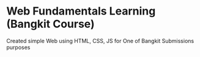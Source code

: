 # Web Fundamentals Learning (Bangkit Course)

Created simple Web using HTML, CSS, JS for One of Bangkit Submissions purposes

